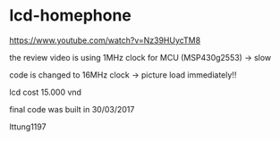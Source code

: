 # lcd-homephone

https://www.youtube.com/watch?v=Nz39HUycTM8

the review video is using 1MHz clock for MCU (MSP430g2553) -> slow

code is changed to 16MHz clock -> picture load immediately!!

lcd cost 15.000 vnd

final code was built in 30/03/2017

lttung1197
